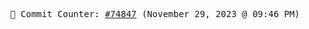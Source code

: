 <p align="center">
    <samp>
        📮 Commit Counter: <a href="https://github.com/Javascript-void0/Javascript-void0/commits/main">#74847</a> (November 29, 2023 @ 09:46 PM)
    </samp>
</p>